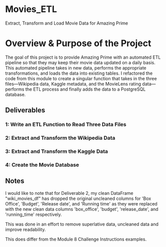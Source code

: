 # Movies_ETL
Extract, Transform and Load Movie Data for Amazing Prime

# Overview & Purpose of the Project 

The goal of this project is to provide Amazing Prime with an automated ETL pipeline so that they may keep their movie data updated on a daily basis.  This automated pipeline takes in new data, performs the appropriate transformations, and loads the data into existing tables. I refactored the code from this module to create a singular function that takes in the three files—Wikipedia data, Kaggle metadata, and the MovieLens rating data—performs the ETL process and finally adds the data to a PostgreSQL database.

## Deliverables

### 1: Write an ETL Function to Read Three Data Files

### 2: Extract and Transform the Wikipedia Data

### 3: Extract and Transform the Kaggle Data

### 4: Create the Movie Database

## Notes

I would like to note that for Deliverable 2, my clean DataFrame "wiki_movies_df" has dropped the original uncleaned columns for 'Box Office', 'Budget', 'Release date', and 'Running time' as they were replaced with the new clean data columns 'box_office', 'budget', 'release_date', and 'running_time' respectively.

This was done in an effort to remove superlative data, uncleaned data and improve readability.

This does differ from the Module 8 Challenge Instructions examples. 
